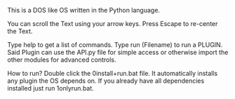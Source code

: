 This is a DOS like OS written in the Python language. 

You can scroll the Text using your arrow keys.
Press Escape to re-center the Text.

Type help to get a list of commands.
Type run (Filename) to run a PLUGIN. Said Plugin can use the API.py file for simple access or otherwise import the other modules for advanced controls.

How to run?
Double click the 0install+run.bat file. It automatically installs any plugin the OS depends on.
If you already have all dependencies installed just run 1onlyrun.bat.